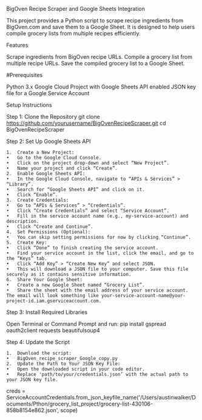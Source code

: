 BigOven Recipe Scraper and Google Sheets Integration

This project provides a Python script to scrape recipe ingredients from BigOven.com and save them to a Google Sheet. It is designed to help users compile grocery lists from multiple recipes efficiently.

Features

Scrape ingredients from BigOven recipe URLs.
Compile a grocery list from multiple recipe URLs.
Save the compiled grocery list to a Google Sheet.

#Prerequisites

Python 3.x
Google Cloud Project with Google Sheets API enabled
JSON key file for a Google Service Account

Setup Instructions

Step 1: Clone the Repository
git clone https://github.com/yourusername/BigOvenRecipeScraper.git
cd BigOvenRecipeScraper

Step 2: Set Up Google Sheets API

	1.	Create a New Project:
	•	Go to the Google Cloud Console.
	•	Click on the project drop-down and select “New Project”.
	•	Name your project and click “Create”.
	2.	Enable Google Sheets API:
	•	In the Google Cloud Console, navigate to “APIs & Services” > “Library”.
	•	Search for “Google Sheets API” and click on it.
	•	Click “Enable”.
	3.	Create Credentials:
	•	Go to “APIs & Services” > “Credentials”.
	•	Click “Create Credentials” and select “Service Account”.
	•	Fill in the service account name (e.g., my-service-account) and description.
	•	Click “Create and Continue”.
	4.	Set Permissions (Optional):
	•	You can skip setting permissions for now by clicking “Continue”.
	5.	Create Key:
	•	Click “Done” to finish creating the service account.
	•	Find your service account in the list, click the email, and go to the “Keys” tab.
	•	Click “Add Key” > “Create New Key” and select JSON.
	•	This will download a JSON file to your computer. Save this file securely as it contains sensitive information.
	6.	Share Your Google Sheet:
	•	Create a new Google Sheet named “Grocery List”.
	•	Share the sheet with the email address of your service account. The email will look something like your-service-account-name@your-project-id.iam.gserviceaccount.com.

Step 3: Install Required Libraries

Open Terminal or Command Prompt and run:
pip install gspread oauth2client requests beautifulsoup4

Step 4: Update the Script

	1.	Download the script:
	•	BigOven_recipe_scraper_Google_copy.py
	2.	Update the Path to Your JSON Key File:
	•	Open the downloaded script in your code editor.
	•	Replace 'path/to/your/credentials.json’ with the actual path to your JSON key file.

 creds = ServiceAccountCredentials.from_json_keyfile_name('/Users/austinwalker/Documents/Pthon/grocery_list_project/grocery-list-430106-858b8154e862.json', scope)

 
